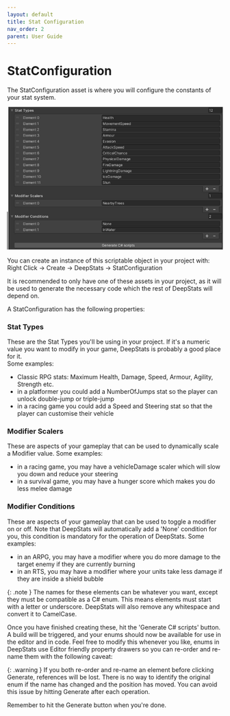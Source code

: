 ```yaml
---
layout: default
title: Stat Configuration
nav_order: 2
parent: User Guide
---
```


# StatConfiguration

The StatConfiguration asset is where you will configure the constants of your stat system.

![example configuration](../images/statConfiguration.jpg)

You can create an instance of this scriptable object in your project with:\
Right Click -> Create -> DeepStats -> StatConfiguration

It is recommended to only have one of these assets in your project, as it will be used to generate the necessary code which the rest of DeepStats will depend on.

A StatConfiguration has the following properties:

### Stat Types
These are the Stat Types you'll be using in your project. If it's a numeric value you want to modify in your game, DeepStats is probably a good place for it.\
Some examples:
- Classic RPG stats: Maximum Health, Damage, Speed, Armour, Agility, Strength etc.
- in a platformer you could add a NumberOfJumps stat so the player can unlock double-jump or triple-jump
- in a racing game you could add a Speed and Steering stat so that the player can customise their vehicle

### Modifier Scalers
These are aspects of your gameplay that can be used to dynamically scale a Modifier value.
Some examples:
- in a racing game, you may have a vehicleDamage scaler which will slow you down and reduce your steering
- in a survival game, you may have a hunger score which makes you do less melee damage

### Modifier Conditions
These are aspects of your gameplay that can be used to toggle a modifier on or off. Note that DeepStats will automatically add a 'None' condition for you, this condition is mandatory for the operation of DeepStats.
Some examples:
- in an ARPG, you may have a modifier where you do more damage to the target enemy if they are currently burning
- in an RTS, you may have a modifier where your units take less damage if they are inside a shield bubble

{: .note }
The names for these elements can be whatever you want, except they must be compatible as a C# enum. This means elements must start with a letter or underscore. DeepStats will also remove any whitespace and convert it to CamelCase.

Once you have finished creating these, hit the 'Generate C# scripts' button. A build will be triggered, and your enums should now be available for use in the editor and in code. Feel free to modify this whenever you like, enums in DeepStats use Editor friendly property drawers so you can re-order and re-name them with the following caveat:

{: .warning }
If you both re-order and re-name an element before clicking Generate, references will be lost. There is no way to identify the original enum if the name has changed and the position has moved. You can avoid this issue by hitting Generate after each operation.

Remember to hit the Generate button when you're done.
